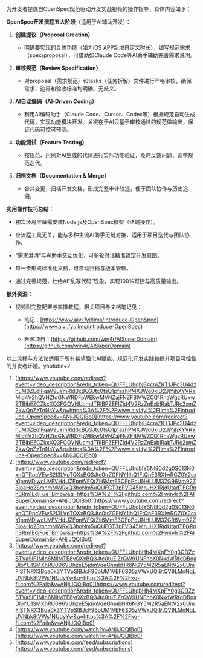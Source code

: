 为开发者提炼自OpenSpec规范驱动开发实战视频的操作指导，具体内容如下：

**OpenSpec开发流程五大阶段**（适用于AI辅助开发）：

1. **创建提议（Proposal Creation）**
    
    - 明确要实现的具体功能（如为iOS APP新增自定义时长），编写规范需求（spec/proposal），可借助如Claude Code等AI助手辅助完善需求说明。
        
2. **审核规范（Review Specification）**
    
    - 对proposal（需求规范）和tasks（任务拆解）文件进行严格审核，确保需求、边界和验收标准均明确、无歧义。
        
3. **AI自动编码（AI-Driven Coding）**
    
    - 利用AI编码助手（Claude Code、Cursor、Codex等）根据规范自动生成代码，实现功能模块开发。关键在于AI只基于审核通过的规范做输出，保证代码可控可预测。
        
4. **功能测试（Feature Testing）**
    
    - 按规范、用例对AI生成的代码进行实际功能验证，及时反馈问题、调整规范迭代。
        
5. **归档文档（Documentation & Merge）**
    
    - 合并变更，归档开发文档，形成完整审计轨迹，便于团队协作与历史追溯。
        

**实用操作技巧总结**：

- 初次环境准备需安装Node.js及OpenSpec框架（终端操作）。
    
- 全流程工具无关，能与多种主流AI助手无缝对接，适用于项目迭代与团队协作。
    
- “需求澄清”与AI助手交互优化，可多轮对话精准锁定开发意图。
    
- 每一步形成标准化文档，可自动归档与版本管理。
    
- 通过完善规范，杜绝AI“乱写代码”现象，实现100%可控与高质量输出。
    

**额外资源：**

- 视频附完整配置与实操教程，相关项目与文档笔记见：
    
    - 笔记：[https://www.aivi.fyi/llms/introduce-OpenSpec](https://www.aivi.fyi/llms/introduce-OpenSpec)
        
    - 开源项目：[https://github.com/win4r/AISuperDomain](https://github.com/win4r/AISuperDomain)
        

以上流程与方法论适用于所有希望强化AI赋能、规范化开发实践和提升项目可控性的开发者环境。youtube+2​

1. [https://www.youtube.com/redirect?event=video_description&redir_token=QUFFLUhqbjB4cmZKT1JPc3U4dzhuM0ZEdlFqaV9uYmRld3xBQ3Jtc0tsQ1pfazhPMXJWd0xlU2JjYjhXYVRYMld4V2hQVHZtdGNWRDFpWEkwMVNZajFNZFBlVWZCQ1RnaWgzRUxwZTBibEZCZkxXQ3FGOVNUcmdTRlBPZEFIZjd4V2RzZnExblRabTJRc2xmZ2kwQnZzTnNsYw&q=https%3A%2F%2Fwww.aivi.fyi%2Fllms%2Fintroduce-OpenSpec&v=ANjiJQQIBo0](https://www.youtube.com/redirect?event=video_description&redir_token=QUFFLUhqbjB4cmZKT1JPc3U4dzhuM0ZEdlFqaV9uYmRld3xBQ3Jtc0tsQ1pfazhPMXJWd0xlU2JjYjhXYVRYMld4V2hQVHZtdGNWRDFpWEkwMVNZajFNZFBlVWZCQ1RnaWgzRUxwZTBibEZCZkxXQ3FGOVNUcmdTRlBPZEFIZjd4V2RzZnExblRabTJRc2xmZ2kwQnZzTnNsYw&q=https%3A%2F%2Fwww.aivi.fyi%2Fllms%2Fintroduce-OpenSpec&v=ANjiJQQIBo0)
2. [https://www.youtube.com/redirect?event=video_description&redir_token=QUFFLUhqblY5Nl80d2g0S013N0xnQTRpcVEwS2I3LVpTQXxBQ3Jtc0trZGFNY1lhQ1FtQnE3RXlwRGZ0Y2cxYlpmVDlwcUVFVHdUZFpnWFQtZll6MmE3OFpPcUNHLUM3ZG96Vm92Z3loaHo2SmhmMWRxQ3hoNm5uQUFGT3pFVG45MnJHX1RjdUtadTFGRnh3Rm1EdjFueTBmbw&q=https%3A%2F%2Fgithub.com%2Fwin4r%2FAISuperDomain&v=ANjiJQQIBo0](https://www.youtube.com/redirect?event=video_description&redir_token=QUFFLUhqblY5Nl80d2g0S013N0xnQTRpcVEwS2I3LVpTQXxBQ3Jtc0trZGFNY1lhQ1FtQnE3RXlwRGZ0Y2cxYlpmVDlwcUVFVHdUZFpnWFQtZll6MmE3OFpPcUNHLUM3ZG96Vm92Z3loaHo2SmhmMWRxQ3hoNm5uQUFGT3pFVG45MnJHX1RjdUtadTFGRnh3Rm1EdjFueTBmbw&q=https%3A%2F%2Fgithub.com%2Fwin4r%2FAISuperDomain&v=ANjiJQQIBo0)
3. [https://www.youtube.com/redirect?event=video_description&redir_token=QUFFLUhqbHh4MXpFY0g3ODZzSTVaSlF1Mlh6MllMTE8yQXxBQ3Jtc0tuZlZrQW9UNFhoX0NkdWRfdDBqaDloYU1SMXhRU096VUhzeE5jdmVqeGhmbHR6NGY5M2R5aENtV2x0UmFiSTNRX3Bqa0k3YTVpSlBJcF96bUM1VEF6S05zVWxUQl9tQV9LMnNqLUVNbk8tVWs1NUdyYw&q=https%3A%2F%2Fko-fi.com%2Faila&v=ANjiJQQIBo0](https://www.youtube.com/redirect?event=video_description&redir_token=QUFFLUhqbHh4MXpFY0g3ODZzSTVaSlF1Mlh6MllMTE8yQXxBQ3Jtc0tuZlZrQW9UNFhoX0NkdWRfdDBqaDloYU1SMXhRU096VUhzeE5jdmVqeGhmbHR6NGY5M2R5aENtV2x0UmFiSTNRX3Bqa0k3YTVpSlBJcF96bUM1VEF6S05zVWxUQl9tQV9LMnNqLUVNbk8tVWs1NUdyYw&q=https%3A%2F%2Fko-fi.com%2Faila&v=ANjiJQQIBo0)
4. [https://www.youtube.com/watch?v=ANjiJQQIBo0](https://www.youtube.com/watch?v=ANjiJQQIBo0)
5. [https://www.youtube.com/feed/subscriptions](https://www.youtube.com/feed/subscriptions)